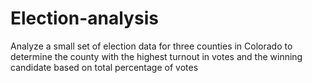 # Election-analysis
Analyze a small set of election data for three counties in Colorado to determine the county with the highest turnout in votes and the winning candidate based on total percentage of votes
